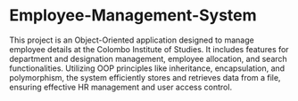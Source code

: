 # Employee-Management-System
 This project is an Object-Oriented application designed to manage employee details at the Colombo Institute of Studies. It includes features for department and designation management, employee allocation, and search functionalities. Utilizing OOP principles like inheritance, encapsulation, and polymorphism, the system efficiently stores and retrieves data from a file, ensuring effective HR management and user access control.
